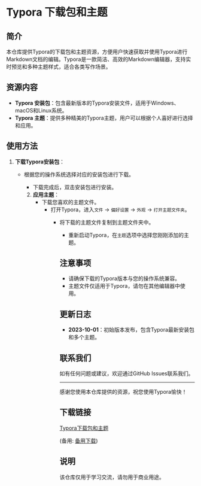 # Typora 下载包和主题

## 简介

本仓库提供Typora的下载包和主题资源，方便用户快速获取并使用Typora进行Markdown文档的编辑。Typora是一款简洁、高效的Markdown编辑器，支持实时预览和多种主题样式，适合各类写作场景。

## 资源内容

- **Typora 安装包**：包含最新版本的Typora安装文件，适用于Windows、macOS和Linux系统。
- **Typora 主题**：提供多种精美的Typora主题，用户可以根据个人喜好进行选择和应用。

## 使用方法

1. **下载Typora安装包**：
   - 根据您的操作系统选择对应的安装包进行下载。
      - 下载完成后，双击安装包进行安装。

      2. **应用主题**：
         - 下载您喜欢的主题文件。
            - 打开Typora，进入`文件` -> `偏好设置` -> `外观` -> `打开主题文件夹`。
               - 将下载的主题文件复制到主题文件夹中。
                  - 重新启动Typora，在`主题`选项中选择您刚刚添加的主题。

                  ## 注意事项

                  - 请确保下载的Typora版本与您的操作系统兼容。
                  - 主题文件仅适用于Typora，请勿在其他编辑器中使用。

                  ## 更新日志

                  - **2023-10-01**：初始版本发布，包含Typora最新安装包和多个主题。

                  ## 联系我们

                  如有任何问题或建议，欢迎通过GitHub Issues联系我们。

                  ---

                  感谢您使用本仓库提供的资源，祝您使用Typora愉快！

                  ## 下载链接
                  [Typora下载包和主题](https://pan.quark.cn/s/9d335122cb09) 

                  (备用: [备用下载](https://pan.baidu.com/s/1JQ3Gh5TGJ9cwMc95eBJptA?pwd=1234))

                  ## 说明

                  该仓库仅用于学习交流，请勿用于商业用途。
